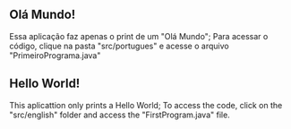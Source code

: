 ## Olá Mundo!

Essa aplicação faz apenas o print de um "Olá Mundo"; Para acessar o código, clique na pasta "src/portugues" e acesse o arquivo "PrimeiroPrograma.java"

## Hello World!

This aplicattion only prints a Hello World; To access the code, click on the "src/english" folder and access the "FirstProgram.java" file.